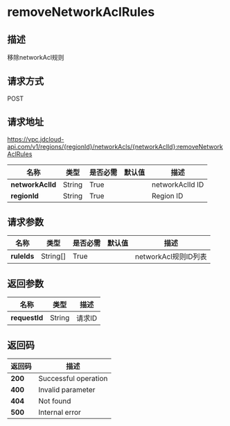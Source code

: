 # removeNetworkAclRules


## 描述
移除networkAcl规则

## 请求方式
POST

## 请求地址
https://vpc.jdcloud-api.com/v1/regions/{regionId}/networkAcls/{networkAclId}:removeNetworkAclRules

|名称|类型|是否必需|默认值|描述|
|---|---|---|---|---|
|**networkAclId**|String|True||networkAclId ID|
|**regionId**|String|True||Region ID|

## 请求参数
|名称|类型|是否必需|默认值|描述|
|---|---|---|---|---|
|**ruleIds**|String[]|True||networkAcl规则ID列表|


## 返回参数
|名称|类型|描述|
|---|---|---|
|**requestId**|String|请求ID|



## 返回码
|返回码|描述|
|---|---|
|**200**|Successful operation|
|**400**|Invalid parameter|
|**404**|Not found|
|**500**|Internal error|
